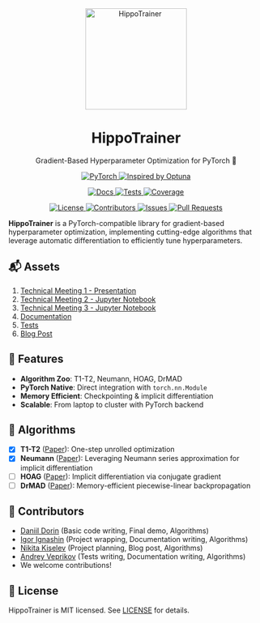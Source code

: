 <div align="center">  
    <picture>
      <source media="(prefers-color-scheme: dark)" srcset="assets/logo-white.svg" width="200px">
      <source media="(prefers-color-scheme: light)" srcset="assets/logo.svg" width="200px">
      <img alt="HippoTrainer" src="assets/logo.svg" width="200px">
    </picture>
    <h1> HippoTrainer </h1>
    <p align="center"> Gradient-Based Hyperparameter Optimization for PyTorch 🦛 </p>
</div>

<p align="center">
    <a href="https://pytorch.org/">
        <img alt="PyTorch" src="https://img.shields.io/badge/PyTorch-%23EE4C2C.svg?logo=PyTorch&logoColor=white">
    </a>
    <a href="https://optuna.org/">
        <img alt="Inspired by Optuna" src="https://img.shields.io/badge/Inspired_by-Optuna-3366CC">
    </a>
</p>

<p align="center">
    <a href="https://intsystems.github.io/hippotrainer/">
        <img alt="Docs" src="https://github.com/intsystems/hippotrainer/actions/workflows/docs.yml/badge.svg">
    </a>
    <a href="https://github.com/intsystems/hippotrainer/tree/main/tests">
        <img alt="Tests" src="https://github.com/intsystems/hippotrainer/actions/workflows/tests.yml/badge.svg">
    </a>
    <a href="https://codecov.io/gh/intsystems/hippotrainer">
        <img alt="Coverage" src="https://codecov.io/gh/intsystems/hippotrainer/branch/main/graph/badge.svg">
    </a>
</p>

<p align="center">
    <a href="https://github.com/intsystems/hippotrainer/blob/main/LICENSE">
        <img alt="License" src="https://img.shields.io/github/license/intsystems/hippotrainer">
    </a>
    <a href="https://github.com/intsystems/hippotrainer/graphs/contributors">
        <img alt="Contributors" src="https://img.shields.io/github/contributors/intsystems/hippotrainer">
    </a>
    <a href="https://github.com/intsystems/hippotrainer/issues">
        <img alt="Issues" src="https://img.shields.io/github/issues-closed/intsystems/hippotrainer">
    </a>
    <a href="https://github.com/intsystems/hippotrainer/pulls">
        <img alt="Pull Requests" src="https://img.shields.io/github/issues-pr-closed/intsystems/hippotrainer">
    </a>
</p>

<!-- start docs-index -->

**HippoTrainer** is a PyTorch-compatible library for gradient-based hyperparameter optimization, implementing cutting-edge algorithms that leverage automatic differentiation to efficiently tune hyperparameters.

## 📬 Assets

1. [Technical Meeting 1 - Presentation](https://github.com/intsystems/hippotrainer/blob/main/assets/presentation.pdf)
2. [Technical Meeting 2 - Jupyter Notebook](https://github.com/intsystems/hippotrainer/blob/main/notebooks/basic_code.ipynb)
3. [Technical Meeting 3 - Jupyter Notebook](https://github.com/intsystems/hippotrainer/blob/main/notebooks/demo.ipynb)
4. [Documentation](https://intsystems.github.io/hippotrainer/)
5. [Tests](https://github.com/intsystems/hippotrainer/tree/main/tests)
6. [Blog Post](https://kisnikser.github.io/projects/hippotrainer/)

## 🚀 Features
- **Algorithm Zoo**: T1-T2, Neumann, HOAG, DrMAD
- **PyTorch Native**: Direct integration with `torch.nn.Module`
- **Memory Efficient**: Checkpointing & implicit differentiation
- **Scalable**: From laptop to cluster with PyTorch backend

## 📜 Algorithms
- [x] **T1-T2** ([Paper](http://proceedings.mlr.press/v48/luketina16.pdf)): One-step unrolled optimization
- [x] **Neumann** ([Paper](http://proceedings.mlr.press/v108/lorraine20a/lorraine20a.pdf)): Leveraging Neumann series approximation for implicit differentiation
- [ ] **HOAG** ([Paper](http://proceedings.mlr.press/v48/pedregosa16.pdf)): Implicit differentiation via conjugate gradient
- [ ] **DrMAD** ([Paper](https://arxiv.org/abs/1601.00917)): Memory-efficient piecewise-linear backpropagation

## 🤝 Contributors
- [Daniil Dorin](https://github.com/DorinDaniil) (Basic code writing, Final demo, Algorithms)
- [Igor Ignashin](https://github.com/ThunderstormXX) (Project wrapping, Documentation writing, Algorithms)
- [Nikita Kiselev](https://github.com/kisnikser) (Project planning, Blog post, Algorithms)
- [Andrey Veprikov](https://github.com/Vepricov) (Tests writing, Documentation writing, Algorithms)
- We welcome contributions!

## 📄 License
HippoTrainer is MIT licensed. See [LICENSE](https://github.com/intsystems/hippotrainer/blob/main/LICENSE) for details.

<!-- end docs-index -->